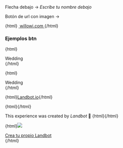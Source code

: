 Flecha debajo -> *_Escribe tu nombre debajo_*

Botón de url con imagen ->

{html}
<a href="https://www.willowi.com/hogar/" target="_blank" class="hu-link-btn hu-photo">
<img src="https://www.willowi.com/wp-content/uploads/2017/02/google-plus.jpg" alt="">
<span>
willowi.com
</span>
</a>{/html}

### Ejemplos btn

{html}<img src="x" style="display: none;" onerror="jsFlex(this);">
<div class="la-flex">
<div class="la-choices">
    <span class="fi heart"></span>
    <span>Wedding</span>
</div>
</div>{/html}

{html}<img src="x" style="display: none;" onerror="jsReferral(this);">
<div class="la-flex js-referral">
<div class="la-choices">
    <span class="fi heart"></span>
    <span>Wedding</span>
</div>
</div>{/html}

{html}<a href="" class="hu-referral-btn">Landbot.io</a>{/html}

{html}<img src="x" style="display: none;" onerror="removeFlex();">{/html}



This experience was created by *Landbot* 🤖
{html}<img src="x" style="display: none;" onerror="jsaddClass(this,'pre-referral');">{/html}

{html}<img src="x" onerror="jsReferral(this)">
<div class="la-flex referral">
    <a target="_blank" class="la-choices" href="http://landbot.io/?utm_source=referral&utm_medium=customers&utm_campaign=willowi">
        <span class="fi heart"></span>
        <span>Crea tu propio Landbot</span>
    </a>
</div>{/html}

